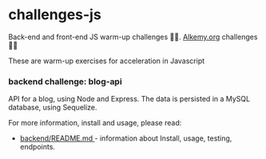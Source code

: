 # challenges-js
Back-end and front-end JS warm-up challenges 🧑‍💻. [Alkemy.org](https://alkemy.org) challenges 🧑‍🎓

These are warm-up exercises for acceleration in Javascript

### backend challenge: blog-api
API for a blog, using Node and Express. The data is persisted in a MySQL database, using Sequelize. 

For more information, install and usage, please read:  
* [backend/README.md ](/backend/README.md) - information about  Install, usage, testing, endpoints.

